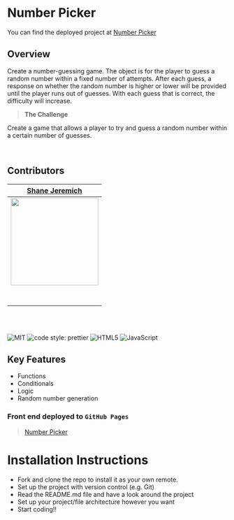 # Number Picker

You can find the deployed project at [Number Picker](https://jeremichshane-fs.github.io/number-picker)

## Overview

Create a number-guessing game. The object is for the player to guess a random number within a fixed number of attempts. After each guess, a response on whether the random number is higher or lower will be provided until the player runs out of guesses. With each guess that is correct, the difficulty will increase.

> **The Challenge**

Create a game that allows a player to try and guess a random number within a certain number of guesses.

<br>

## Contributors

|                                       [Shane Jeremich](https://github.com/shanejeremich)                                       |
| :----------------------------------------------------------------------------------------------------------------------------: |
|      [<img src="https://avatars.githubusercontent.com/u/51142646?v=4" width = "200" />](https://github.com/shanejeremich)      |
|                   [<img src="https://github.com/favicon.ico" width="15"> ](https://github.com/shanejeremich)                   |
| [ <img src="https://static.licdn.com/sc/h/al2o9zrvru7aqj8e1x2rzsrca" width="15"> ](https://www.linkedin.com/in/shanejeremich/) |

<br>
<br>

![MIT](https://img.shields.io/packagist/l/doctrine/orm.svg?style=for-the-badge)
![code style: prettier](https://img.shields.io/badge/code_style-prettier-ff69b4.svg?style=for-the-badge&?style=flat-square)
![HTML5](https://img.shields.io/badge/html5-%23E34F26.svg?style=for-the-badge&logo=html5&logoColor=white)
![JavaScript](https://img.shields.io/badge/javascript-%23323330.svg?style=for-the-badge&logo=javascript&logoColor=%23F7DF1E)

## Key Features

- Functions
- Conditionals
- Logic
- Random number generation

### Front end deployed to `GitHub Pages`

> [Number Picker](https://jeremichshane-fs.github.io/number-picker)

# Installation Instructions

- Fork and clone the repo to install it as your own remote.
- Set up the project with version control (e.g. Git)
- Read the README.md file and have a look around the project
- Set up your project/file architecture however you want
- Start coding!!
